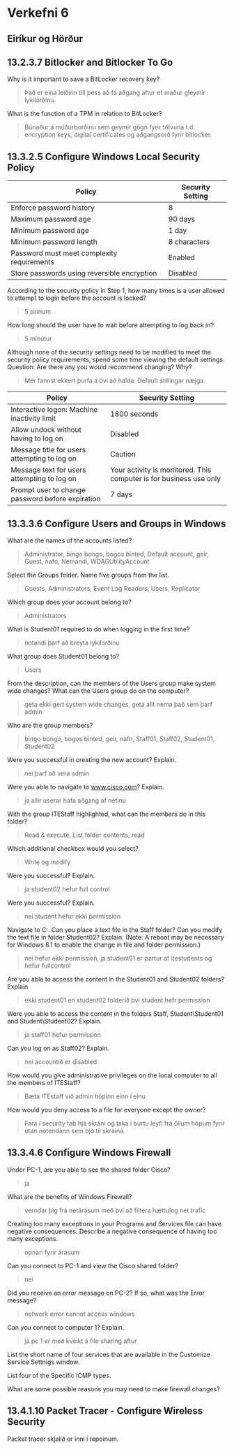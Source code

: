 # Verkefni 6
## Eiríkur og Hörður

## 13.2.3.7 Bitlocker and Bitlocker To Go

Why is it important to save a BitLocker recovery key?
> Það er eina leiðinn till þess að fá aðgang aftur ef maður gleymir lykilorðinu.

What is the function of a TPM in relation to BitLocker?
> Búnaður á móðurborðinu sem geymir gögn fyrir tölvuna t.d. encryption keys, digital certificates og aðgangsorð fyrir bitlocker.

## 13.3.2.5 Configure Windows Local Security Policy

| Policy | Security Setting |
|-------|------|
| Enforce password history | 8 |
| Maximum password age | 90 days|
| Minimum password age | 1 day|
| Minimum password length | 8 characters|
| Password must meet complexity requirements | Enabled |
| Store passwords using reversible encryption | Disabled |

According to the security policy in Step 1, how many times is a user allowed to attempt to login before the
account is locked?
> 5 sinnum

How long should the user have to wait before attempting to log back in?
> 5 mínútur

Although none of the security settings need to be modified to meet the security policy requirements,
spend some time viewing the default settings.
Question:
Are there any you would recommend changing? Why?
> Mér fannst ekkert þurfa á því að halda. Default stillingar næjga.

| Policy | Security Setting |
|-------|------|
| Interactive logon: Machine inactivity limit | 1800 seconds |
| Allow undock without having to log on | Disabled |
| Message title for users attempting to log on | Caution |
| Message text for users attempting to log on |  Your activity is monitored. This computer is for business use only|
| Prompt user to change password before expiration | 7 days |

## 13.3.3.6 Configure Users and Groups in Windows

What are the names of the accounts listed?
> Administrator, bingo bongo, bogos binted, Default account, geir, Guest, nafn, Nemandi, WDAGUtilityAccount

Select the Groups folder. Name five groups from the list.
>Guests, Administrators, Event Log Readers, Users, Replicator

Which group does your account belong to?
>Administrators

What is Student01 required to do when logging in the first time?
>notandi þarf að breyta lykilorðinu

What group does Student01 belong to?
>Users

From the description, can the members of the Users group make system wide changes? What can the
Users group do on the computer?
> geta ekki gert system wide changes, geta allt nema það sem þarf admin

Who are the group members?
>bingo bongo, bogos binted, geir, nafn, Staff01, Staff02, Student01, Student02

Were you successful in creating the new account? Explain.
>nei þarf að vera admin

Were you able to navigate to www.cisco.com? Explain.
>ja allir userar hafa aðgang af netinu

With the group ITEStaff highlighted, what can the members do in this folder?
>Read & execute, List folder contents, read 

Which additional checkbox would you select?
>Write og modify

Were you successful? Explain.
>ja student02 hefur full control

Were you successful? Explain.
>nei student hefur ekki permission

Navigate to C:\. Can you place a text file in the Staff folder? Can you modify the text file in folder
Student02? Explain. (Note: A reboot may be necessary for Windows 8.1 to enable the change in file and
folder permission.)
>nei hefur ekki permission, ja student01 er partur af itestudents og hefur fullcontrol

Are you able to access the content in the Student01 and Student02 folders? Explain
>ekki student01 en student02 folderið því student hefr permission

Were you able to access the content in the folders Staff, Student\Student01 and Student\Student02?
Explain.
>ja staff01 hefur permission 

Can you log on as Staff02? Explain.
>nei accountið er disabled

How would you give administrative privileges on the local computer to all the members of ITEStaff?
> Bæta ITEstaff við admin hópinn einn í einu

How would you deny access to a file for everyone except the owner?
> Fara í security tab hjá skráni og taka í burtu leyfi frá öllum hópum fyrir utan notendann sem bjó til skráina.

## 13.3.4.6 Configure Windows Firewall

Under PC-1, are you able to see the shared folder Cisco?
>ja

What are the benefits of Windows Firewall?
>verndar þig frá netárásum með því að filtera hættuleg net trafic

Creating too many exceptions in your Programs and Services file can have negative consequences.
Describe a negative consequence of having too many exceptions.
>opnari fyrir árásum

Can you connect to PC-1 and view the Cisco shared folder?
>nei

Did you receive an error message on PC-2? If so, what was the Error message?
>network error cannot access windows

Can you connect to computer 1? Explain.
>ja pc 1 er með  kveikt á file sharing aftur

List the short name of four services that are available in the Customize Service Settnigs window.
> 
 
List four of the Specific ICMP types.
>

What are some possible reasons you may need to make firewall changes?
>

## 13.4.1.10 Packet Tracer - Configure Wireless Security

Packet tracer skjalið er inni í repoinum.

